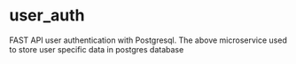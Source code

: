 # user_auth
FAST API user authentication with Postgresql.
The above microservice used to store user specific data in postgres database
